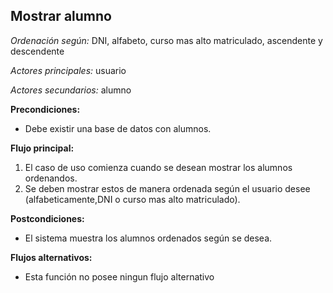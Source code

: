 **Mostrar alumno**
---

*Ordenación según:* DNI, alfabeto, curso mas alto matriculado, ascendente y descendente

*Actores principales:* usuario

*Actores secundarios:* alumno

**Precondiciones:**

* Debe existir una base de datos con alumnos.

**Flujo principal:**

1. El caso de uso comienza cuando se desean mostrar los alumnos ordenandos.
2. Se deben mostrar estos de manera ordenada según el usuario desee (alfabeticamente,DNI o curso mas alto matriculado).

**Postcondiciones:**

* El sistema muestra los alumnos ordenados según se desea.

**Flujos alternativos:**

* Esta función no posee ningun flujo alternativo
